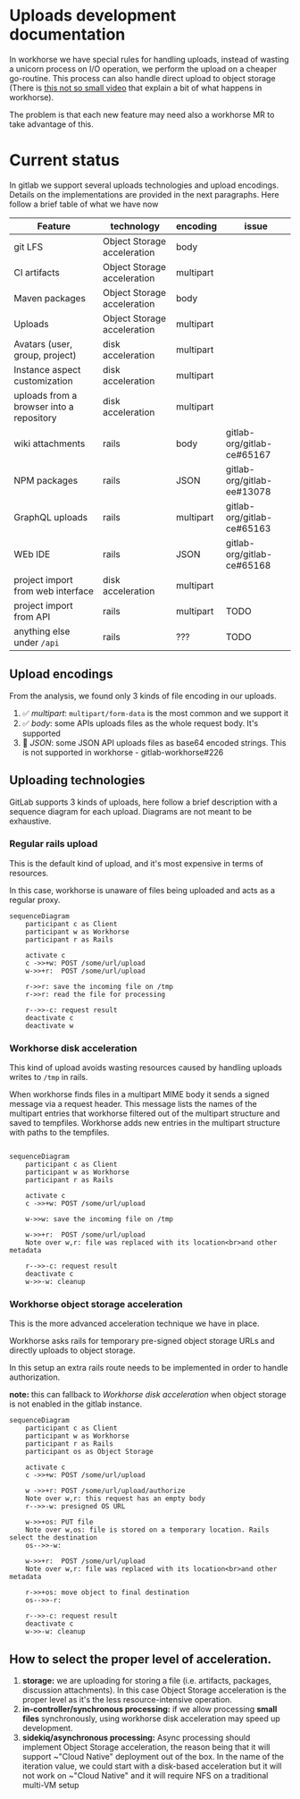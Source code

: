 # Uploads development documentation

In workhorse we have special rules for handling uploads, instead of wasting a unicorn process on I/O operation, we perform the upload on a cheaper go-routine.
This process can also handle direct upload to object storage (There is <i class="fa fa-youtube-play youtube" aria-hidden="true"></i> [this not so small video](https://www.youtube.com/watch?v=GNMU4akwab4) that explain a bit of what happens in workhorse).

The problem is that each new feature may need also a workhorse MR to take advantage of this.

# Current status

In gitlab we support several uploads technologies and upload encodings. Details on the implementations are provided in the next paragraphs. Here follow a brief table of what we have now

| Feature                                  | technology                  | encoding  | issue                      |
|------------------------------------------|-----------------------------|-----------|----------------------------|
| git LFS                                  | Object Storage acceleration | body      |                            |
| CI artifacts                             | Object Storage acceleration | multipart |                            |
| Maven packages                           | Object Storage acceleration | body      |                            |
| Uploads                                  | Object Storage acceleration | multipart |                            |
| Avatars (user, group, project)           | disk acceleration           | multipart |                            |
| Instance aspect customization            | disk acceleration           | multipart |                            |
| uploads from a browser into a repository | disk acceleration           | multipart |                            |
| wiki attachments                         | rails                       | body      | gitlab-org/gitlab-ce#65167 |
| NPM packages                             | rails                       | JSON      | gitlab-org/gitlab-ee#13078 |
| GraphQL uploads                          | rails                       | multipart | gitlab-org/gitlab-ce#65163 |
| WEb IDE                                  | rails                       | JSON      | gitlab-org/gitlab-ce#65168 |
| project import from web interface        | disk acceleration           | multipart |                            |
| project import from API                  | rails                       | multipart | TODO                       |
| anything else under `/api`               | rails                       | ???       | TODO                       |

## Upload encodings

From the analysis, we found only 3 kinds of file encoding in our uploads.

1. :white_check_mark: *multipart*: `multipart/form-data` is the most common and we support it
1. :white_check_mark: *body*: some APIs uploads files as the whole request body. It's supported 
1. :red_circle: *JSON*: some JSON API uploads files as base64 encoded strings. This is not supported in workhorse - gitlab-workhorse#226

## Uploading technologies

GitLab supports 3 kinds of uploads, here follow a brief description with a sequence diagram for each upload. Diagrams are not meant to be exhaustive.

### Regular rails upload

This is the default kind of upload, and it's most expensive in terms of resources.

In this case, workhorse is unaware of files being uploaded and acts as a regular proxy.

```mermaid
sequenceDiagram
    participant c as Client
    participant w as Workhorse
    participant r as Rails

    activate c
    c ->>+w: POST /some/url/upload
    w->>+r:  POST /some/url/upload

    r->>r: save the incoming file on /tmp
    r->>r: read the file for processing

    r-->>-c: request result
    deactivate c
    deactivate w
```

### Workhorse disk acceleration

This kind of upload avoids wasting resources caused by handling uploads writes to `/tmp` in rails.

When workhorse finds files in a multipart MIME body it sends
a signed message via a request header. This message lists the names of
the multipart entries that workhorse filtered out of the
multipart structure and saved to tempfiles. Workhorse adds new entries
in the multipart structure with paths to the tempfiles.


```mermaid

sequenceDiagram
    participant c as Client
    participant w as Workhorse
    participant r as Rails

    activate c
    c ->>+w: POST /some/url/upload

    w->>w: save the incoming file on /tmp

    w->>+r:  POST /some/url/upload
    Note over w,r: file was replaced with its location<br>and other metadata

    r-->>-c: request result
    deactivate c
    w->>-w: cleanup
```

### Workhorse object storage acceleration

This is the more advanced acceleration technique we have in place.

Workhorse asks rails for temporary pre-signed object storage URLs and directly uploads to object storage.

In this setup an extra rails route needs to be implemented in order to handle authorization.

**note:** this can fallback to _Workhorse disk acceleration_ when object storage is not enabled in the gitlab instance.

```mermaid
sequenceDiagram
    participant c as Client
    participant w as Workhorse
    participant r as Rails
    participant os as Object Storage

    activate c
    c ->>+w: POST /some/url/upload

    w ->>+r: POST /some/url/upload/authorize
    Note over w,r: this request has an empty body
    r-->>-w: presigned OS URL

    w->>+os: PUT file
    Note over w,os: file is stored on a temporary location. Rails select the destination
    os-->>-w: 

    w->>+r:  POST /some/url/upload
    Note over w,r: file was replaced with its location<br>and other metadata

    r->>+os: move object to final destination
    os-->>-r: 

    r-->>-c: request result
    deactivate c
    w->>-w: cleanup
```

## How to select the proper level of acceleration.

1. **storage:** we are uploading for storing a file (i.e. artifacts, packages, discussion attachments). In this case Object Storage acceleration is the proper level as it's the less resource-intensive operation.
1. **in-controller/synchronous processing:** if we allow processing **small files** synchronously, using workhorse disk acceleration may speed up development.
1. **sidekiq/asynchronous processing:** Async processing should implement Object Storage acceleration, the reason being that it will support ~"Cloud Native" deployment out of the box. In the name of the iteration value, we could start with a disk-based acceleration but it will not work on ~"Cloud Native" and it will require NFS on a traditional multi-VM setup


